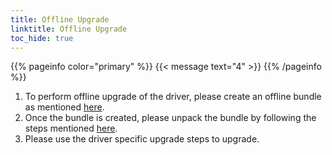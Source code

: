 ```yaml
---
title: Offline Upgrade 
linktitle: Offline Upgrade 
toc_hide: true
---
```

{{% pageinfo color="primary" %}}
{{< message text="4" >}}
{{% /pageinfo %}}
1. To perform offline upgrade of the driver, please create an offline bundle as mentioned [here](v2/getting-started/installation/offline/helm/#building-an-offline-bundle).
2. Once the bundle is created, please unpack the bundle by following the steps mentioned [here](v2/getting-started/installation/offline/helm/#unpacking-the-offline-bundle-and-preparing-for-installation).
3. Please use the driver specific upgrade steps to upgrade.
